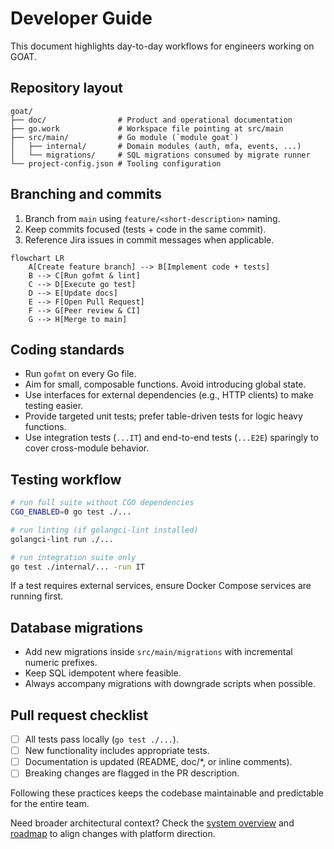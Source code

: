 # Developer Guide

This document highlights day-to-day workflows for engineers working on GOAT.

## Repository layout

```
goat/
├── doc/                # Product and operational documentation
├── go.work             # Workspace file pointing at src/main
├── src/main/           # Go module (`module goat`)
│   ├── internal/       # Domain modules (auth, mfa, events, ...)
│   └── migrations/     # SQL migrations consumed by migrate runner
└── project-config.json # Tooling configuration
```

## Branching and commits

1. Branch from `main` using `feature/<short-description>` naming.
2. Keep commits focused (tests + code in the same commit).
3. Reference Jira issues in commit messages when applicable.

```mermaid
flowchart LR
    A[Create feature branch] --> B[Implement code + tests]
    B --> C[Run gofmt & lint]
    C --> D[Execute go test]
    D --> E[Update docs]
    E --> F[Open Pull Request]
    F --> G[Peer review & CI]
    G --> H[Merge to main]
```

## Coding standards

- Run `gofmt` on every Go file.
- Aim for small, composable functions. Avoid introducing global state.
- Use interfaces for external dependencies (e.g., HTTP clients) to make testing easier.
- Provide targeted unit tests; prefer table-driven tests for logic heavy functions.
- Use integration tests (`...IT`) and end-to-end tests (`...E2E`) sparingly to cover cross-module behavior.

## Testing workflow

```bash
# run full suite without CGO dependencies
CGO_ENABLED=0 go test ./...

# run linting (if golangci-lint installed)
golangci-lint run ./...

# run integration suite only
go test ./internal/... -run IT
```

If a test requires external services, ensure Docker Compose services are running first.

## Database migrations

- Add new migrations inside `src/main/migrations` with incremental numeric prefixes.
- Keep SQL idempotent where feasible.
- Always accompany migrations with downgrade scripts when possible.

## Pull request checklist

- [ ] All tests pass locally (`go test ./...`).
- [ ] New functionality includes appropriate tests.
- [ ] Documentation is updated (README, doc/*, or inline comments).
- [ ] Breaking changes are flagged in the PR description.

Following these practices keeps the codebase maintainable and predictable for the entire team.

Need broader architectural context? Check the [system overview](./system-overview.md) and [roadmap](./ROADMAP_v2.md) to align changes with platform direction.
